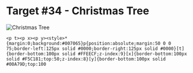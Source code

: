 # Target #34 - Christmas Tree

![Christmas Tree](https://cssbattle.dev/targets/34.png)

```
<p t><p x><p y><style>*{margin:0;background:#007065}p{position:absolute;margin:50 0 0 75;border-left:125px solid #0000;border-right:125px solid #0000}[t]{border-bottom:100px solid #FFEECF;z-index:9}[x]{border-bottom:100px solid #F5C181;top:50;z-index:8}[y]{border-bottom:100px solid #00A79D;top:100
```
